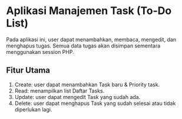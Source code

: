 # Aplikasi Manajemen Task (To-Do List)
Pada aplikasi ini, user dapat menambahkan, membaca, mengedit, dan menghapus tugas. Semua data tugas akan disimpan sementara menggunakan session PHP.

## Fitur Utama
1.	Create: user dapat menambahkan Task baru & Priority task.
2.	Read: menampilkan list Daftar Tasks.
3.	Update: user dapat mengedit Task yang sudah ada.
4.	Delete: user dapat menghapus Task yang sudah selesai atau tidak diperlukan lagi.
